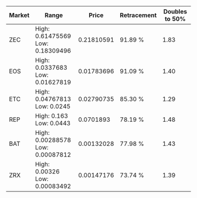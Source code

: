 | Market | Range | Price| Retracement | Doubles to 50% |
| --- | --- | --- | --- | --- |
| ZEC | High: 0.61475569<br />Low: 0.18309496 | 0.21810591 | 91.89 % | 1.83 |
| EOS | High: 0.0337683<br />Low: 0.01627819 | 0.01783696 | 91.09 % | 1.40 |
| ETC | High: 0.04767813<br />Low: 0.0245 | 0.02790735 | 85.30 % | 1.29 |
| REP | High: 0.163<br />Low: 0.0443 | 0.0701893 | 78.19 % | 1.48 |
| BAT | High: 0.00288578<br />Low: 0.00087812 | 0.00132028 | 77.98 % | 1.43 |
| ZRX | High: 0.00326<br />Low: 0.00083492 | 0.00147176 | 73.74 % | 1.39 |
